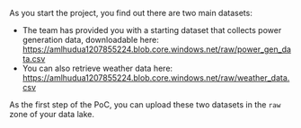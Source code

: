 As you start the project, you find out there are two main datasets:

* The team has provided you with a starting dataset that collects power generation data, downloadable here: https://amlhudua1207855224.blob.core.windows.net/raw/power_gen_data.csv
* You can also retrieve weather data here: https://amlhudua1207855224.blob.core.windows.net/raw/weather_data.csv

As the first step of the PoC, you can upload these two datasets in the ```raw``` zone of your data lake.

